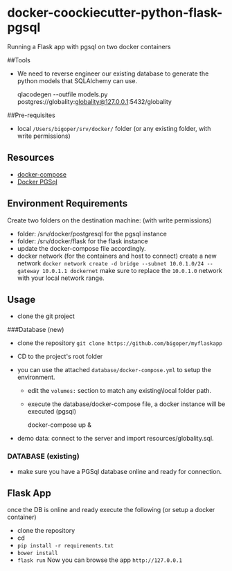 # docker-coockiecutter-python-flask-pgsql
Running a Flask app with pgsql on two docker containers

##Tools
- We need to reverse engineer our existing database to generate the python models that SQLAlchemy can use.

    qlacodegen --outfile models.py postgres://globality:globality@127.0.0.1:5432/globality

##Pre-requisites
- local ```/Users/bigoper/srv/docker/``` folder (or any existing folder, with write permissions)


## Resources
- [docker-compose](https://docs.docker.com/compose)
- [Docker PGSql](https://github.com/sameersbn/docker-postgresql)

## Environment Requirements
Create two folders on the destination machine: (with write permissions)
- folder: /srv/docker/postgresql for the pgsql instance
- folder: /srv/docker/flask for the flask instance
- update the docker-compose file accordingly.
- docker network (for the containers and host to connect)
    create a new network ```docker network create -d bridge --subnet 10.0.1.0/24 --gateway 10.0.1.1 dockernet```
    make sure to replace the ```10.0.1.0``` network with your local network range.

## Usage
- clone the git project

###Database (new)
- clone the repository ```git clone https://github.com/bigoper/myflaskapp```
- CD to the project's root folder
- you can use the attached ```database/docker-compose.yml``` to setup the environment.
    - edit the ```volumes:``` section to match any existing\local folder path.
    - execute the database/docker-compose file, a docker instance will be executed (pgsql)

        docker-compose up &
        
- demo data: connect to the server and import resources/globality.sql.


### DATABASE (existing)
- make sure you have a PGSql database online and ready for connection.

## Flask App
once the DB is online and ready execute the following (or setup a docker container)
- clone the repository
- cd 
- ```pip install -r requirements.txt```
- ```bower install```
- ```flask run```
Now you can browse the app ```http://127.0.0.1```

